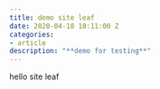 ```yaml
---
title: demo site leaf
date: 2020-04-18 18:11:00 Z
categories:
- article
description: "**demo for testing**"
---
```


hello site leaf